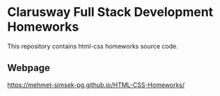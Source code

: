 # Clarusway Full Stack Development Homeworks
This repository contains html-css homeworks source code.

## Webpage
https://mehmet-simsek-pg.github.io/HTML-CSS-Homeworks/
